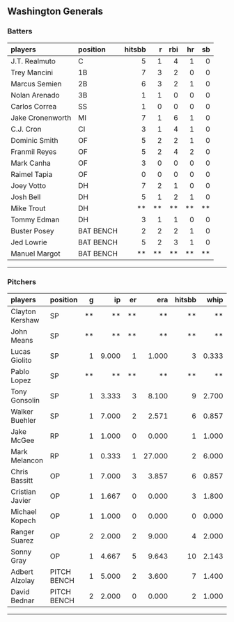 ## Washington Generals

### Batters

 
|players          |position  | hitsbb|  r| rbi| hr| sb| 
|:----------------|:---------|------:|--:|---:|--:|--:| 
|J.T. Realmuto    |C         |      5|  1|   4|  1|  0| 
|Trey Mancini     |1B        |      7|  3|   2|  0|  0| 
|Marcus Semien    |2B        |      6|  3|   2|  1|  0| 
|Nolan Arenado    |3B        |      1|  1|   0|  0|  0| 
|Carlos Correa    |SS        |      1|  0|   0|  0|  0| 
|Jake Cronenworth |MI        |      7|  1|   6|  1|  0| 
|C.J. Cron        |CI        |      3|  1|   4|  1|  0| 
|Dominic Smith    |OF        |      5|  2|   2|  1|  0| 
|Franmil Reyes    |OF        |      5|  2|   4|  2|  0| 
|Mark Canha       |OF        |      3|  0|   0|  0|  0| 
|Raimel Tapia     |OF        |      0|  0|   0|  0|  0| 
|Joey Votto       |DH        |      7|  2|   1|  0|  0| 
|Josh Bell        |DH        |      5|  1|   2|  1|  0| 
|Mike Trout       |DH        |     **| **|  **| **| **| 
|Tommy Edman      |DH        |      3|  1|   1|  0|  0| 
|Buster Posey     |BAT BENCH |      2|  2|   2|  1|  0| 
|Jed Lowrie       |BAT BENCH |      5|  2|   3|  1|  0| 
|Manuel Margot    |BAT BENCH |     **| **|  **| **| **| 

* * *

### Pitchers

 
|players         |position    |  g|    ip| er|    era| hitsbb|  whip| so|  w| sv| 
|:---------------|:-----------|--:|-----:|--:|------:|------:|-----:|--:|--:|--:| 
|Clayton Kershaw |SP          | **|    **| **|     **|     **|    **| **| **| **| 
|John Means      |SP          | **|    **| **|     **|     **|    **| **| **| **| 
|Lucas Giolito   |SP          |  1| 9.000|  1|  1.000|      3| 0.333|  8|  1|  0| 
|Pablo Lopez     |SP          | **|    **| **|     **|     **|    **| **| **| **| 
|Tony Gonsolin   |SP          |  1| 3.333|  3|  8.100|      9| 2.700|  3|  0|  0| 
|Walker Buehler  |SP          |  1| 7.000|  2|  2.571|      6| 0.857|  8|  1|  0| 
|Jake McGee      |RP          |  1| 1.000|  0|  0.000|      1| 1.000|  1|  0|  0| 
|Mark Melancon   |RP          |  1| 0.333|  1| 27.000|      2| 6.000|  1|  0|  0| 
|Chris Bassitt   |OP          |  1| 7.000|  3|  3.857|      6| 0.857|  8|  0|  0| 
|Cristian Javier |OP          |  1| 1.667|  0|  0.000|      3| 1.800|  2|  0|  0| 
|Michael Kopech  |OP          |  1| 1.000|  0|  0.000|      0| 0.000|  1|  0|  0| 
|Ranger Suarez   |OP          |  2| 2.000|  2|  9.000|      4| 2.000|  4|  0|  1| 
|Sonny Gray      |OP          |  1| 4.667|  5|  9.643|     10| 2.143|  6|  0|  0| 
|Adbert Alzolay  |PITCH BENCH |  1| 5.000|  2|  3.600|      7| 1.400|  2|  0|  0| 
|David Bednar    |PITCH BENCH |  2| 2.000|  0|  0.000|      2| 1.000|  3|  0|  0| 


* * *



